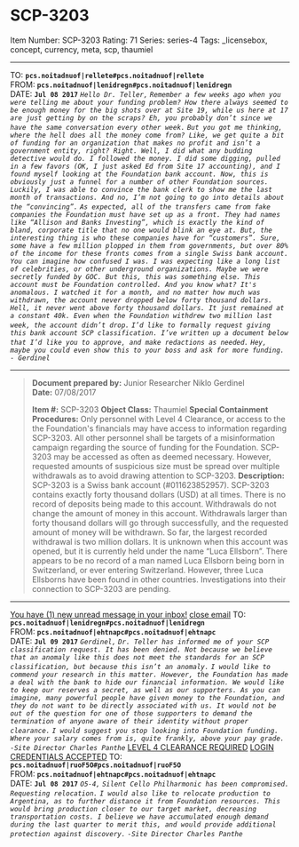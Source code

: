 # SCP-3203
Item Number: SCP-3203
Rating: 71
Series: series-4
Tags: _licensebox, concept, currency, meta, scp, thaumiel

---

TO: **`pcs.noitadnuof|rellete#pcs.noitadnuof|rellete`**  
FROM: **`pcs.noitadnuof|lenidregn#pcs.noitadnuof|lenidregn`**  
DATE: **`Jul 08 2017`**
_`Hello Dr. Teller,`_
_`Remember a few weeks ago when you were telling me about your funding problem? How there always seemed to be enough money for the big shots over at Site 19, while us here at 17 are just getting by on the scraps? Eh, you probably don’t since we have the same conversation every other week.`_
_`But you got me thinking, where the hell does all the money come from? Like, we get quite a bit of funding for an organization that makes no profit and isn’t a government entity, right? Right. Well, I did what any budding detective would do. I followed the money. I did some digging, pulled in a few favors (OK, I just asked Ed from Site 17 accounting), and I found myself looking at the Foundation bank account. Now, this is obviously just a funnel for a number of other Foundation sources. Luckily, I was able to convince the bank clerk to show me the last month of transactions. And no, I’m not going to go into details about the “convincing”.`_
_`As expected, all of the transfers came from fake companies the Foundation must have set up as a front. They had names like “Allison and Banks Investing”, which is exactly the kind of bland, corporate title that no one would blink an eye at. But, the interesting thing is who these companies have for “customers”. Sure, some have a few million plopped in them from governments, but over 80% of the income for these fronts comes from a single Swiss bank account.`_
_`You can imagine how confused I was. I was expecting like a long list of celebrities, or other underground organizations. Maybe we were secretly funded by GOC. But this, this was something else. This account must be Foundation controlled. And you know what? It's anomalous. I watched it for a month, and no matter how much was withdrawn, the account never dropped below forty thousand dollars. Hell, it never went above forty thousand dollars. It just remained at a constant 40k. Even when the Foundation withdrew two million last week, the account didn’t drop.`_
_`I’d like to formally request giving this bank account SCP classification. I’ve written up a document below that I’d like you to approve, and make redactions as needed.`_
_`Hey, maybe you could even show this to your boss and ask for more funding.`_
_`- Gerdinel`_
* * *
> **Document prepared by:** Junior Researcher Niklo Gerdinel  
>  **Date:** 07/08/2017
>   
>  **Item #:** SCP-3203 
> **Object Class:** Thaumiel
> **Special Containment Procedures:** Only personnel with Level 4 Clearance, or access to the the Foundation's financials may have access to information regarding SCP-3203. All other personnel shall be targets of a misinformation campaign regarding the source of funding for the Foundation.
> SCP-3203 may be accessed as often as deemed necessary. However, requested amounts of suspicious size must be spread over multiple withdrawals as to avoid drawing attention to SCP-3203.
> **Description:** SCP-3203 is a Swiss bank account (#011623852957). SCP-3203 contains exactly forty thousand dollars (USD) at all times. There is no record of deposits being made to this account. Withdrawals do not change the amount of money in this account. Withdrawals larger than forty thousand dollars will go through successfully, and the requested amount of money will be withdrawn. So far, the largest recorded withdrawal is two million dollars.
> It is unknown when this account was opened, but it is currently held under the name “Luca Ellsborn”. There appears to be no record of a man named Luca Ellsborn being born in Switzerland, or ever entering Switzerland. However, three Luca Ellsborns have been found in other countries. Investigations into their connection to SCP-3203 are pending.
* * *
[You have (1) new unread message in your inbox!](javascript:;)
[close email](javascript:;)
TO: **`pcs.noitadnuof|lenidregn#pcs.noitadnuof|lenidregn`**  
FROM: **`pcs.noitadnuof|ehtnapc#pcs.noitadnuof|ehtnapc`**  
DATE: **`Jul 09 2017`**
_`Gerdinel,`_
_`Dr. Teller has informed me of your SCP classification request. It has been denied. Not because we believe that an anomaly like this does not meet the standards for an SCP classification, but because this isn’t an anomaly.`_
_`I would like to commend your research in this matter. However, the Foundation has made a deal with the bank to hide our financial information. We would like to keep our reserves a secret, as well as our supporters. As you can imagine, many powerful people have given money to the Foundation, and they do not want to be directly associated with us. It would not be out of the question for one of those supporters to demand the termination of anyone aware of their identity without proper clearance.`_
_`I would suggest you stop looking into Foundation funding. Where your salary comes from is, quite frankly, above your pay grade.`_
_`-Site Director Charles Panthe`_
[LEVEL 4 CLEARANCE REQUIRED](javascript:;)
[LOGIN CREDENTIALS ACCEPTED](javascript:;)
TO: **`pcs.noitadnuof|ruoF5O#pcs.noitadnuof|ruoF5O`**  
FROM: **`pcs.noitadnuof|ehtnapc#pcs.noitadnuof|ehtnapc`**  
DATE: **`Jul 08 2017`**
_`O5-4,`_
_`Silent Cello Philharmonic has been compromised. Requesting relocation.`_
_`I would also like to relocate production to Argentina, as to further distance it from Foundation resources. This would bring production closer to our target market, decreasing transportation costs. I believe we have accumulated enough demand during the last quarter to merit this, and would provide additional protection against discovery.`_
_`-Site Director Charles Panthe`_